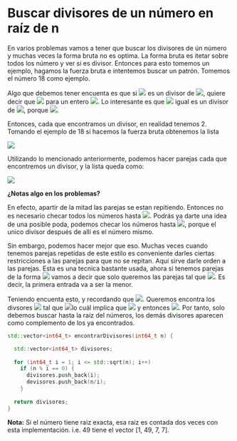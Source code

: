 # Buscar divisores de un número en raíz de n

En varios problemas vamos a tener que buscar los divisores de ún número y muchas veces la forma bruta no es optima. 
La forma bruta es itetar sobre todos los número y ver si es divisor. Entonces para esto tomemos un ejemplo, hagamos la
fuerza bruta e intentemos buscar un patrón. Tomemos el número 18 como ejemplo.

Algo que debemos tener encuenta es que si <img src="https://render.githubusercontent.com/render/math?math=a">
es un divisor de <img src="https://render.githubusercontent.com/render/math?math=n">, quiere decir que
<img src="https://render.githubusercontent.com/render/math?math=\frac{n}{a} = b"> para un entero 
<img src="https://render.githubusercontent.com/render/math?math=b">. Lo interesante es que <img src="https://render.githubusercontent.com/render/math?math=b">
igual es un divisor de <img src="https://render.githubusercontent.com/render/math?math=n">, porque 
<img src="https://render.githubusercontent.com/render/math?math=\frac{n}{b} = a">.

Entonces, cada que encontramos un divisor, en realidad tenemos 2. Tomando el ejemplo de 18 si hacemos la fuerza bruta obtenemos la lista

<img src="https://render.githubusercontent.com/render/math?math=[1, 2, 3, 6, 9, 18]">

Utilizando lo mencionado anteriormente, podemos hacer parejas cada que encontremos un divisor, y la lista queda como:

<img src="https://render.githubusercontent.com/render/math?math=[(1, 18), (2, 9), (3, 6), (6, 3), (9, 2), (18, 1)]">

**¿Notas algo en los problemas?**

En efecto, apartir de la mitad las parejas se estan repitiendo. Entonces no es necesario checar todos los números hasta 
<img src="https://render.githubusercontent.com/render/math?math=n">. Podrás ya darte una idea de una posible poda,
podemos checar los números hasta <img src="https://render.githubusercontent.com/render/math?math=\frac{n}{2}">, porque
el unico divisor después de allí es el número mismo.

Sin embargo, podemos hacer mejor que eso. Muchas veces cuando tenemos parejas repetidas de este estilo es conveniente darles ciertas
restricciones a las parejas para que no se repitan. Aquí sirve darle orden a las parejas. Esta es una tecnica bastante usada,
ahora si tenemos parejas de la forma <img src="https://render.githubusercontent.com/render/math?math=(a, b)"> vamos a decir que
solo queremos las parejas tal que <img src="https://render.githubusercontent.com/render/math?math=a \leq b">. Es decir, 
la primera entrada va a ser la menor.

Teniendo encuenta esto, y recordando que <img src="https://render.githubusercontent.com/render/math?math=b%20%3D%20n%2Fa">. Queremos
encontra los divsores <img src="https://render.githubusercontent.com/render/math?math= a"> tal que
<img src="https://render.githubusercontent.com/render/math?math= a \leq n/a">lo cuál implica que 
<img src="https://render.githubusercontent.com/render/math?math=\frac{n}{b} = "> y entonces 
<img src="https://render.githubusercontent.com/render/math?math= a \leq \sqrt{n}">. Por tanto, solo debemos buscar hasta 
la raiz del números, los demás divisores aparecen como complemento de los ya encontrados.

``` cpp
std::vector<int64_t> encontrarDivisores(int64_t n) {

  std::vector<int64_t> divisores;
  
  for (int64_t i = 1; i <= std::sqrt(n); i++)
    if (n % i == 0) {
      divisores.push_back(i);
      devisores.push_back(n/i);
    }
   
  return divisores;
}
```

**Nota:** Si el número tiene raiz exacta, esa raíz es contada dos veces con esta implementación. i.e. 49 tiene el vector [1, 49, 7, 7]. 
